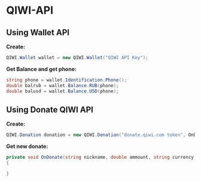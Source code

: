 # QIWI-API

## Using Wallet API

**Create:**
```C#
QIWI.Wallet wallet = new QIWI.Wallet("QIWI API Key");
```
**Get Balance and get phone:**
```C#
string phone = wallet.Identification.Phone();
double balrub = wallet.Balance.RUB(phone);
double balusd = wallet.Balance.USD(phone);
```

## Using Donate QIWI API
**Create:**
```C#
QIWI.Donation donation = new QIWI.Donation("donate.qiwi.com token", OnDonate);
```
**Get new donate:**
```C#
private void OnDonate(string nickname, double ammount, string currency, string message)
{

}
```
